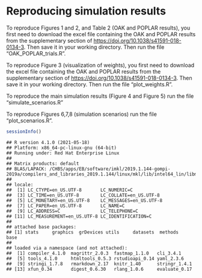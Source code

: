 
# Reproducing simulation results

To reproduce Figures 1 and 2, and Table 2 (OAK and POPLAR results), you
first need to download the excel file containing the OAK and POPLAR
results from the supplementary section of
<https://doi.org/10.1038/s41591-018-0134-3>. Then save it in your
working directory. Then run the file “OAK_POPLAR_trials.R”.

To reproduce Figure 3 (visualization of weights), you first need to
download the excel file containing the OAK and POPLAR results from the
supplementary section of <https://doi.org/10.1038/s41591-018-0134-3>.
Then save it in your working directory. Then run the file
“plot_weights.R”.

To reproduce the main simulation results (Figure 4 and Figure 5) run the
file “simulate_scenarios.R”

To reproduce Figures 6,7,8 (simulation scenarios) run the file
“plot_scenarios.R”.

``` r
sessionInfo()
```

    ## R version 4.1.0 (2021-05-18)
    ## Platform: x86_64-pc-linux-gnu (64-bit)
    ## Running under: Red Hat Enterprise Linux
    ## 
    ## Matrix products: default
    ## BLAS/LAPACK: /CHBS/apps/EB/software/imkl/2019.1.144-gompi-2019a/compilers_and_libraries_2019.1.144/linux/mkl/lib/intel64_lin/libmkl_gf_lp64.so
    ## 
    ## locale:
    ##  [1] LC_CTYPE=en_US.UTF-8       LC_NUMERIC=C              
    ##  [3] LC_TIME=en_US.UTF-8        LC_COLLATE=en_US.UTF-8    
    ##  [5] LC_MONETARY=en_US.UTF-8    LC_MESSAGES=en_US.UTF-8   
    ##  [7] LC_PAPER=en_US.UTF-8       LC_NAME=C                 
    ##  [9] LC_ADDRESS=C               LC_TELEPHONE=C            
    ## [11] LC_MEASUREMENT=en_US.UTF-8 LC_IDENTIFICATION=C       
    ## 
    ## attached base packages:
    ## [1] stats     graphics  grDevices utils     datasets  methods   base     
    ## 
    ## loaded via a namespace (and not attached):
    ##  [1] compiler_4.1.0  magrittr_2.0.3  fastmap_1.1.0   cli_3.4.1      
    ##  [5] tools_4.1.0     htmltools_0.5.3 rstudioapi_0.14 yaml_2.3.6     
    ##  [9] stringi_1.7.8   rmarkdown_2.17  knitr_1.40      stringr_1.4.1  
    ## [13] xfun_0.34       digest_0.6.30   rlang_1.0.6     evaluate_0.17
